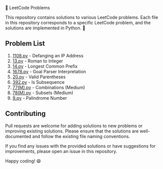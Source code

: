 🚀 LeetCode Problems


This repository contains solutions to various LeetCode problems. Each file in this repository corresponds to a specific LeetCode problem, and the solutions are implemented in Python. 🐍
## Problem List

1. [1108.py](1108.py) - Defanging an IP Address
2. [13.py](13.py) - Roman to Integer
3. [14.py](14.py) - Longest Common Prefix
4. [1678.py](1678.py) - Goal Parser Interpretation
5. [20.py](20.py) - Valid Parentheses
6. [392.py](392.py) - Is Subsequence
7. [77(M).py](77(M).py) - Combinations (Medium)
8. [78(M).py](78(M).py) - Subsets (Medium)
9. [9.py](9.py) - Palindrome Number

## Contributing

Pull requests are welcome for adding solutions to new problems or improving existing solutions. Please ensure that the solutions are well-documented and follow the existing file naming conventions.

If you find any issues with the provided solutions or have suggestions for improvements, please open an issue in this repository.

Happy coding! 😄
